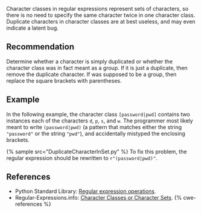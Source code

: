 Character classes in regular expressions represent sets of characters, so there is no need to specify the same character twice in one character class. Duplicate characters in character classes are at best useless, and may even indicate a latent bug.


## Recommendation
Determine whether a character is simply duplicated or whether the character class was in fact meant as a group. If it is just a duplicate, then remove the duplicate character. If was supposed to be a group, then replace the square brackets with parentheses.


## Example
In the following example, the character class `[password|pwd]` contains two instances each of the characters `d`, `p`, `s`, and `w`. The programmer most likely meant to write `(password|pwd)` (a pattern that matches either the string `"password"` or the string `"pwd"`), and accidentally mistyped the enclosing brackets.

{% sample src="DuplicateCharacterInSet.py" %}
To fix this problem, the regular expression should be rewritten to `r"(password|pwd)"`.


## References
* Python Standard Library: [Regular expression operations](https://docs.python.org/library/re.html).
* Regular-Expressions.info: [Character Classes or Character Sets](http://www.regular-expressions.info/charclass.html).
{% cwe-references %}
